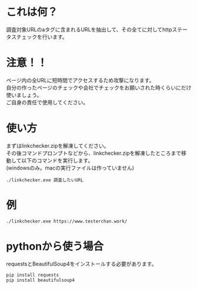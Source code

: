 # これは何？
調査対象URLのaタグに含まれるURLを抽出して、その全てに対してhttpステータスチェックを行います。
  
# 注意！！
ページ内の全URLに短時間でアクセスするため攻撃になります。  
自分の作ったページのチェックや会社でチェックをお願いされた時くらいにだけ使いましょう。  
ご自身の責任で使用してください。  
  
# 使い方
まずはlinkchecker.zipを解凍してください。  
その後コマンドプロンプトなどから、linkchecker.zipを解凍したところまで移動して以下のコマンドを実行します。  
(windowsのみ。macの実行ファイルは作っていません)   

`./linkchecker.exe 調査したいURL`  
  
# 例
`./linkchecker.exe https://www.testerchan.work/`

# pythonから使う場合
requestsとBeautifulSoup4をインストールする必要があります。 

`pip install requests`  
`pip install beautifulsoup4`  